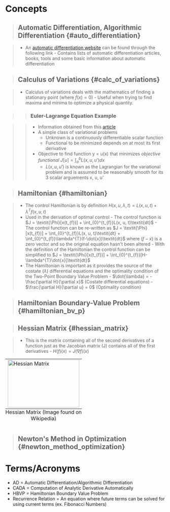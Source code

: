 # Concepts

> ## Automatic Differentiation, Algorithmic Differentiation {#auto_differentiation}

> - An <a href="http://www.autodiff.org/" target="_blank">automatic
    differentiation website</a> can be found through the following link
>       - Contains lists of automatic differentiation articles, books, tools
          and some basic information about automatic differentiation

> ## Calculus of Variations {#calc_of_variations}

> - Calculus of variations deals with the mathematics of finding a stationary
    point (where $\dot{f}(x) = 0$)
>       - Useful when trying to find maxima and minima to optimize a physical
          quantity.

>> ### Euler-Lagrange Equation Example

>> - Information obtained from this
     <a href="http://www.math.umn.edu/~olver/ln_/cv.pdf"
     target="_blank">article</a>
>> - A simple class of variational problems
>>      - Unknown is a continuously differentiable scalar function
>>      - Functional to be minimized depends on at most its first derivative
>> - Objective to find function y = u(x) that minimizes _objective functional_
     $J[u] = \int^{b}_{a} L(x,u,u')dx$
>>      - $L(x,u,u')$ is known as the Lagrangian for the variational problem
          and is assumed to be reasonably smooth for its 3 scalar arguements x,
          u, u'

> ## Hamiltonian {#hamiltonian}

> - The control Hamiltonian is by definition $H(x, u, \lambda, t) = L(x, u, t)
    + \lambda^{T}f(x, u, t)$
> - Used in the derivation of optimal control
>       - The control function is $J = \textit{\Phi}[x(t_{f})] +
          \int_{0}^{t_{f}}L(x, u, t)\textit{dt}$
>       - The control function can be re-written as $J =
          \textit{\Phi}[x(t_{f})] + \int_{0}^{t_{f}}L(x, u, t)\textit{dt} +
          \int_{0}^{t_{f}}\lambda^{T}(f-\dot{x})\textit{dt}$ where
          $(f-\dot{x})$ is a zero vector and so the original equation hasn't
          been altered
>       - With the definition of the Hamiltonian the control function can be
          simplified to $J = \textit{\Phi}[x(t_{f})] +
          \int_{0}^{t_{f}}[H-\lambda^{T}\dot{x}]\textit{dt}$
> - The Hamiltonian is important as it provides the source of the costate
    ($\lambda$) differential equations and the optimality condition of the
    Two-Point Boundary Value Problem
>       - $\dot{\lambda} = -\frac{\partial H}{\partial x}$    (Costate
          differential equations)
>       - $\frac{\partial H}{\partial u} = 0$    (Optimality condition)


> ## Hamiltonian Boundary-Value Problem {#hamiltonian_bv_p}

> ## Hessian Matrix {#hessian_matrix}

> - This is the matrix containing all of the second derivatives of a function
>   just as the Jacobian matrix (J) contains all of the first derivatives
>       - $H(f)(x) = J(\nabla f)(x)$

<div align="center">
<table class="image">
<caption align="bottom">Hessian Matrix (Image found on Wikipedia)</caption>
<tr><td><img src="./img/hessian_matrix.png"
alt="Hessian Matrix" title="Hessian Matrix" width="225" height="150"/>
</td></tr>
</table>
</div>

> ## Newton's Method in Optimization {#newton_method_optimization}

# Terms/Acronyms

- AD = Automatic Differentiation/Algorithmic Differentiation
- CADA = Computation of Analytic Derivative Automatically
- HBVP = Hamiltonian Boundary Value Problem
- Recurrence Relation = An equation where future terms can be solved for using
  current terms (ex. Fibonacci Numbers)
